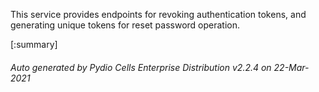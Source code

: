 






This service provides endpoints for revoking authentication tokens, and generating unique tokens for reset password operation.

[:summary]

###### Auto generated by Pydio Cells Enterprise Distribution v2.2.4 on 22-Mar-2021

